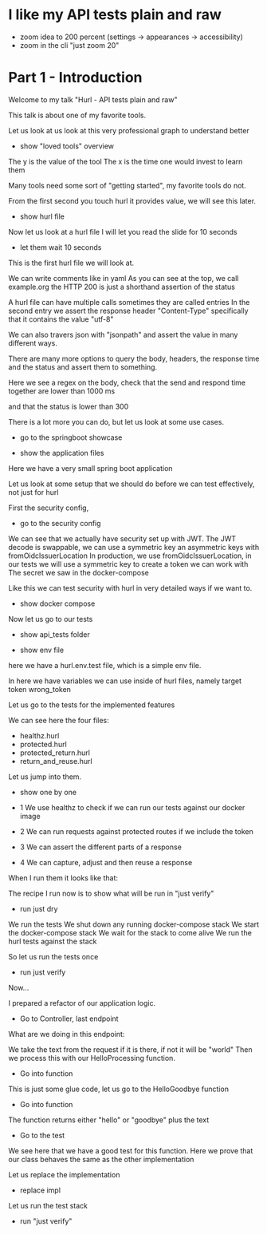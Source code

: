 # I like my API tests plain and raw

- zoom idea to 200 percent (settings -> appearances -> accessibility)
- zoom in the cli "just zoom 20"

# Part 1 - Introduction

Welcome to my talk "Hurl - API tests plain and raw"

This talk is about one of my favorite tools.

Let us look at us look at this very professional graph to understand better

- show "loved tools" overview

The y is the value of the tool
The x is the time one would invest to learn them

Many tools need some sort of "getting started", my favorite tools do not.

From the first second you touch hurl it provides value, we will see this later.

- show hurl file 

Now let us look at a hurl file
I will let you read the slide for 10 seconds

- let them wait 10 seconds

This is the first hurl file we will look at.

We can write comments like in yaml
As you can see at the top, we call example.org
the HTTP 200 is just a shorthand assertion of the status

A hurl file can have multiple calls sometimes they are called entries
In the second entry we assert the response header "Content-Type" specifically that it
contains the value "utf-8"

We can also travers json with "jsonpath" and assert the value in many different ways.

There are many more options to query the body, headers, the response time and the status and assert them to something.

Here we see a regex on the body, check that the send and respond time together are lower than 1000 ms

and that the status is lower than 300

There is a lot more you can do, but let us look at some use cases.

- go to the springboot showcase

- show the application files

Here we have a very small spring boot application

Let us look at some setup that we should do before we can test effectively, not just for hurl

First the security config,

- go to the security config

We can see that we actually have security set up with JWT.
The JWT decode is swappable,  we can use a symmetric key an asymmetric keys with fromOidcIssuerLocation
In production, we use fromOidcIssuerLocation, in our tests we will use a symmetric key to create a token we can work with
The secret we saw in the docker-compose

Like this we can test security with hurl in very detailed ways if we want to.

- show docker compose

Now let us go to our tests

- show api_tests folder

- show env file

here we have a hurl.env.test file, which is a simple env file.

In here we have variables we can use inside of hurl files,
namely target
token
wrong_token


Let us go to the tests for the implemented features

We can see here the four files:

- healthz.hurl
- protected.hurl
- protected_return.hurl
- return_and_reuse.hurl

Let us jump into them.

- show one by one

- 1
We use healthz to check if we can run our tests against our docker image

- 2
We can run requests against protected routes if we include the token

- 3
We can assert the different parts of a response

- 4
We can capture, adjust and then reuse a response

When I run them it looks like that:

The recipe I run now is to show what will be run in "just verify"
- run just dry  

We run the tests
We shut down any running docker-compose stack
We start the docker-compose stack
We wait for the stack to come alive
We run the hurl tests against the stack

So let us run the tests once

- run just verify

Now...

I prepared a refactor of our application logic.

- Go to Controller, last endpoint

What are we doing in this endpoint:

We take the text from the request if it is there, if not it will be "world"
Then we process this with our HelloProcessing function.

- Go into function

This is just some glue code, let us go to the HelloGoodbye function

- Go into function

The function returns either "hello" or "goodbye" plus the text 

- Go to the test

We see here that we have a good test for this function.
Here we prove that our class behaves the same as the other implementation

Let us replace the implementation

- replace impl

Let us run the test stack

- run "just verify"
